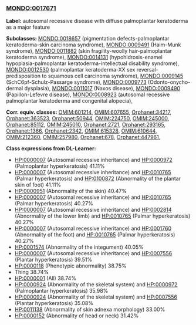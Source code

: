 
### [MONDO:0017671](http://purl.obolibrary.org/obo/MONDO_0017671)
**Label:** autosomal recessive disease with diffuse palmoplantar keratoderma as a major feature

**Subclasses:** [MONDO:0018657](http://purl.obolibrary.org/obo/MONDO_0018657) (pigmentation defects-palmoplantar keratoderma-skin carcinoma syndrome), [MONDO:0009491](http://purl.obolibrary.org/obo/MONDO_0009491) (Haim-Munk syndrome), [MONDO:0011882](http://purl.obolibrary.org/obo/MONDO_0011882) (skin fragility-woolly hair-palmoplantar keratoderma syndrome), [MONDO:0014131](http://purl.obolibrary.org/obo/MONDO_0014131) (hypohidrosis-enamel hypoplasia-palmoplantar keratoderma-intellectual disability syndrome), [MONDO:0012530](http://purl.obolibrary.org/obo/MONDO_0012530) (palmoplantar keratoderma-XX sex reversal-predisposition to squamous cell carcinoma syndrome), [MONDO:0009145](http://purl.obolibrary.org/obo/MONDO_0009145) (SchC6pf-Schulz-Passarge syndrome), [MONDO:0009773](http://purl.obolibrary.org/obo/MONDO_0009773) (Odonto-onycho-dermal dysplasia), [MONDO:0011017](http://purl.obolibrary.org/obo/MONDO_0011017) (Naxos disease), [MONDO:0009490](http://purl.obolibrary.org/obo/MONDO_0009490) (Papillon-Lefevre disease), [MONDO:0008923](http://purl.obolibrary.org/obo/MONDO_0008923) (autosomal recessive palmoplantar keratoderma and congenital alopecia), 

**Corr. equiv. classes:** [OMIM:601214](http://purl.obolibrary.org/obo/OMIM_601214), [OMIM:607655](http://purl.obolibrary.org/obo/OMIM_607655), [Orphanet:34217](http://www.orpha.net/ORDO/Orphanet_34217), [Orphanet:363523](http://www.orpha.net/ORDO/Orphanet_363523), [Orphanet:50944](http://www.orpha.net/ORDO/Orphanet_50944), [OMIM:224750](http://purl.obolibrary.org/obo/OMIM_224750), [OMIM:245000](http://purl.obolibrary.org/obo/OMIM_245000), [Orphanet:85112](http://www.orpha.net/ORDO/Orphanet_85112), [OMIM:245010](http://purl.obolibrary.org/obo/OMIM_245010), [Orphanet:2721](http://www.orpha.net/ORDO/Orphanet_2721), [Orphanet:293165](http://www.orpha.net/ORDO/Orphanet_293165), [Orphanet:1366](http://www.orpha.net/ORDO/Orphanet_1366), [Orphanet:2342](http://www.orpha.net/ORDO/Orphanet_2342), [OMIM:615328](http://purl.obolibrary.org/obo/OMIM_615328), [OMIM:610644](http://purl.obolibrary.org/obo/OMIM_610644), [OMIM:212360](http://purl.obolibrary.org/obo/OMIM_212360), [OMIM:257980](http://purl.obolibrary.org/obo/OMIM_257980), [Orphanet:678](http://www.orpha.net/ORDO/Orphanet_678), [Orphanet:447961](http://www.orpha.net/ORDO/Orphanet_447961), 

**Class expressions from DL-Learner:**

- [HP:0000007](http://purl.obolibrary.org/obo/HP_0000007) (Autosomal recessive inheritance) and [HP:0000972](http://purl.obolibrary.org/obo/HP_0000972) (Palmoplantar hyperkeratosis) 41.11%
- [HP:0000007](http://purl.obolibrary.org/obo/HP_0000007) (Autosomal recessive inheritance) and [HP:0010765](http://purl.obolibrary.org/obo/HP_0010765) (Palmar hyperkeratosis) and [HP:0100872](http://purl.obolibrary.org/obo/HP_0100872) (Abnormality of the plantar skin of foot) 41.11%
- [HP:0000951](http://purl.obolibrary.org/obo/HP_0000951) (Abnormality of the skin) 40.47%
- [HP:0000007](http://purl.obolibrary.org/obo/HP_0000007) (Autosomal recessive inheritance) and [HP:0010765](http://purl.obolibrary.org/obo/HP_0010765) (Palmar hyperkeratosis) 40.27%
- [HP:0000007](http://purl.obolibrary.org/obo/HP_0000007) (Autosomal recessive inheritance) and [HP:0002814](http://purl.obolibrary.org/obo/HP_0002814) (Abnormality of the lower limb) and [HP:0010765](http://purl.obolibrary.org/obo/HP_0010765) (Palmar hyperkeratosis) 40.27%
- [HP:0000007](http://purl.obolibrary.org/obo/HP_0000007) (Autosomal recessive inheritance) and [HP:0001760](http://purl.obolibrary.org/obo/HP_0001760) (Abnormality of the foot) and [HP:0010765](http://purl.obolibrary.org/obo/HP_0010765) (Palmar hyperkeratosis) 40.27%
- [HP:0001574](http://purl.obolibrary.org/obo/HP_0001574) (Abnormality of the integument) 40.05%
- [HP:0000007](http://purl.obolibrary.org/obo/HP_0000007) (Autosomal recessive inheritance) and [HP:0007556](http://purl.obolibrary.org/obo/HP_0007556) (Plantar hyperkeratosis) 39.51%
- [HP:0000118](http://purl.obolibrary.org/obo/HP_0000118) (Phenotypic abnormality) 38.75%
- Thing 38.74%
- [HP:0000001](http://purl.obolibrary.org/obo/HP_0000001) (All) 38.74%
- [HP:0000924](http://purl.obolibrary.org/obo/HP_0000924) (Abnormality of the skeletal system) and [HP:0000972](http://purl.obolibrary.org/obo/HP_0000972) (Palmoplantar hyperkeratosis) 35.98%
- [HP:0000924](http://purl.obolibrary.org/obo/HP_0000924) (Abnormality of the skeletal system) and [HP:0007556](http://purl.obolibrary.org/obo/HP_0007556) (Plantar hyperkeratosis) 35.08%
- [HP:0011138](http://purl.obolibrary.org/obo/HP_0011138) (Abnormality of skin adnexa morphology) 33.00%
- [HP:0000152](http://purl.obolibrary.org/obo/HP_0000152) (Abnormality of head or neck) 31.42%



